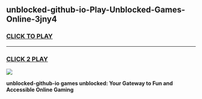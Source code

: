 
## unblocked-github-io-Play-Unblocked-Games-Online-3jny4
<h3>
<a href="https://premium76.site?title=unblocked-github-io&ref=25A">CLICK TO PLAY</a></h3>
<hr>

<h3>
<a href="https://premium76.site?title=unblocked-github-io&ref=25A">CLICK 2 PLAY</a>
  
</h3>

<a href="https://premium76.site?title=unblocked-github-io&ref=25A"><img src="https://clearcache.store/games.png"></a>


**unblocked-github-io games unblocked: Your Gateway to Fun and Accessible Online Gaming**

